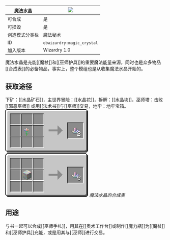 | 魔法水晶 |![](https://github.com/Electroblob77/Wizardry/blob/1.12.2/src/main/resources/assets/ebwizardry/textures/items/magic_crystal.png)|
|---|---|
| 可合成 | 是 |
| 可损毁 | 是 |
| 创造模式分类栏 | 魔法秘术 |
| ID | `ebwizardry:magic_crystal` |
| 加入版本 | Wizardry 1.0 |

魔法水晶是充能[[魔杖]]和[[巫师护具]]的重要魔法能量来源，同时也是众多物品[[合成表]]的必备物品，事实上，整个模组也是从收集魔法水晶开始的。

## 获取途径
下矿：[[水晶矿石]]，主世界冒险：[[水晶花]]，拆解：[[水晶块]]，巫师塔：击败[[邪恶巫师]] 或用[[法术书]]与[[巫师]]交易，地牢：地牢宝箱。
![](zh_cn/images/recipes/crystal_flower_to_crystals.png) ![](zh_cn/images/recipes/crystal_block_to_crystals.png)
_魔法水晶的合成表_

## 用途
与书一起可以合成[[巫师手札]]，用其在[[奥术工作台]]或制作[[魔力瓶]]为[[魔杖]]和[[巫师护具]]充能，或是用其与[[巫师]]进行交易。

